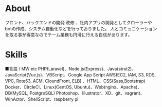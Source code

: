 # About

フロント、バックエンドの開発 改修 、社内アプリの開発としてクローラーやbotの作成、システム自動化などを行っておりました。
人とコミュニケーションを取る事が得意なのでチーム業務も円滑に行える自信があります。

# Skills

■言語 / MW etc
PHP(Laravel)、Node.js(Express)、Java(strut2)、JavaScript(Vue.js)、VBScript、Google App Script
AWS(EC2, IAM, S3, RDS, VPC, Rote53, ACM, CloundFront, ELB) 、HTML、CSS(Sass,Bootstrap)
Docker、CircleCI、Linux(CentOS, Ubuntu)、Web(nginx、Apache)、DB(MySQL, PostgreSQL)
Photoshop、Illustrator、XD、git、vagrant、WinActor、ShellScript、raspberry pi
